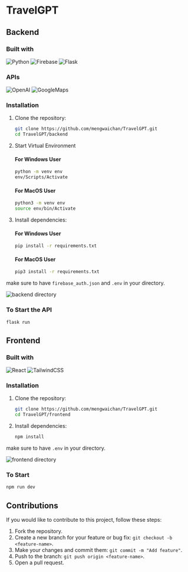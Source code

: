 # TravelGPT
## Backend
### Built with

![Python](https://img.shields.io/badge/python-3670A0?style=for-the-badge&logo=python&logoColor=ffdd54) ![Firebase](https://img.shields.io/badge/Firebase-039BE5?style=for-the-badge&logo=Firebase&logoColor=white) ![Flask](https://img.shields.io/badge/flask-%23000.svg?style=for-the-badge&logo=flask&logoColor=white)

### APIs

![OpenAI](https://img.shields.io/badge/OpenAI-412991.svg?style=for-the-badge&logo=OpenAI&logoColor=white) ![GoogleMaps](https://img.shields.io/badge/Google%20Maps-4285F4.svg?style=for-the-badge&logo=Google-Maps&logoColor=white)

### Installation
1. Clone the repository:

    ```bash
    git clone https://github.com/mengwaichan/TravelGPT.git
    cd TravelGPT/backend
    ```

2. Start Virtual Environment 
    #### For Windows User
    ```bash
    python -m venv env
    env/Scripts/Activate
    ```
    #### For MacOS User
    ```bash
    python3 -m venv env
    source env/bin/Activate
    ```
3. Install dependencies:
    #### For Windows User
    ```bash
    pip install -r requirements.txt
    ```
    #### For MacOS User
    ```bash
    pip3 install -r requirements.txt
    ```

make sure to have `firebase_auth.json` and `.env` in your directory.

![backend directory](https://github.com/mengwaichan/TravelGPT/assets/20369540/601a8735-3d0d-4f66-8c0a-66359b97a721)



### To Start the API

```bash
flask run
```

## Frontend
### Built with
![React](https://img.shields.io/badge/react-%2320232a.svg?style=for-the-badge&logo=react&logoColor=%2361DAFB) ![TailwindCSS](https://img.shields.io/badge/tailwindcss-%2338B2AC.svg?style=for-the-badge&logo=tailwind-css&logoColor=white)

### Installation

1. Clone the repository:

    ```bash
    git clone https://github.com/mengwaichan/TravelGPT.git
    cd TravelGPT/frontend
    ```

2. Install dependencies:

    ```bash
    npm install
    ```
make sure to have `.env` in your directory.

![frontend directory](https://github.com/mengwaichan/TravelGPT/assets/20369540/636e0068-f5ca-4c9a-beb5-20db45b66ca8)


### To Start 

```bash     
npm run dev
```
## Contributions

If you would like to contribute to this project, follow these steps:

1. Fork the repository.
2. Create a new branch for your feature or bug fix: `git checkout -b <feature-name>`.
3. Make your changes and commit them: `git commit -m "Add feature"`.
4. Push to the branch: `git push origin <feature-name>`.
5. Open a pull request.
